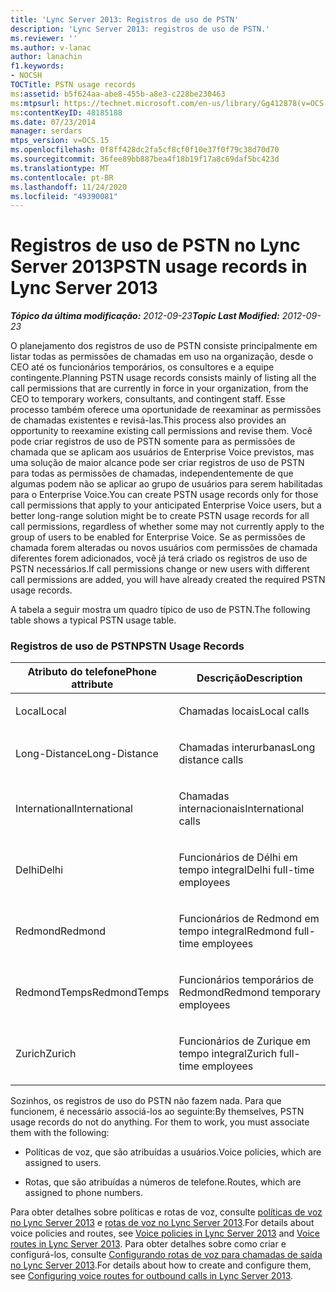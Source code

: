 ```yaml
---
title: 'Lync Server 2013: Registros de uso de PSTN'
description: 'Lync Server 2013: registros de uso de PSTN.'
ms.reviewer: ''
ms.author: v-lanac
author: lanachin
f1.keywords:
- NOCSH
TOCTitle: PSTN usage records
ms:assetid: b5f624aa-abe8-455b-a8e3-c228be230463
ms:mtpsurl: https://technet.microsoft.com/en-us/library/Gg412878(v=OCS.15)
ms:contentKeyID: 48185188
ms.date: 07/23/2014
manager: serdars
mtps_version: v=OCS.15
ms.openlocfilehash: 0f8ff428dc2fa5cf8cf0f10e37f0f79c38d70d70
ms.sourcegitcommit: 36fee89bb887bea4f18b19f17a8c69daf5bc423d
ms.translationtype: MT
ms.contentlocale: pt-BR
ms.lasthandoff: 11/24/2020
ms.locfileid: "49390081"
---
```

# <a name="pstn-usage-records-in-lync-server-2013"></a><span data-ttu-id="31c2f-103">Registros de uso de PSTN no Lync Server 2013</span><span class="sxs-lookup"><span data-stu-id="31c2f-103">PSTN usage records in Lync Server 2013</span></span>

<div data-xmlns="http://www.w3.org/1999/xhtml">

<div class="topic" data-xmlns="http://www.w3.org/1999/xhtml" data-msxsl="urn:schemas-microsoft-com:xslt" data-cs="https://msdn.microsoft.com/">

<div data-asp="https://msdn2.microsoft.com/asp">



</div>

<div id="mainSection">

<div id="mainBody"><span data-ttu-id="31c2f-104">

<span> </span></span><span class="sxs-lookup"><span data-stu-id="31c2f-104">

<span> </span></span></span>

<span data-ttu-id="31c2f-105">_**Tópico da última modificação:** 2012-09-23_</span><span class="sxs-lookup"><span data-stu-id="31c2f-105">_**Topic Last Modified:** 2012-09-23_</span></span>

<span data-ttu-id="31c2f-106">O planejamento dos registros de uso de PSTN consiste principalmente em listar todas as permissões de chamadas em uso na organização, desde o CEO até os funcionários temporários, os consultores e a equipe contingente.</span><span class="sxs-lookup"><span data-stu-id="31c2f-106">Planning PSTN usage records consists mainly of listing all the call permissions that are currently in force in your organization, from the CEO to temporary workers, consultants, and contingent staff.</span></span> <span data-ttu-id="31c2f-107">Esse processo também oferece uma oportunidade de reexaminar as permissões de chamadas existentes e revisá-las.</span><span class="sxs-lookup"><span data-stu-id="31c2f-107">This process also provides an opportunity to reexamine existing call permissions and revise them.</span></span> <span data-ttu-id="31c2f-108">Você pode criar registros de uso de PSTN somente para as permissões de chamada que se aplicam aos usuários de Enterprise Voice previstos, mas uma solução de maior alcance pode ser criar registros de uso de PSTN para todas as permissões de chamadas, independentemente de que algumas podem não se aplicar ao grupo de usuários para serem habilitadas para o Enterprise Voice.</span><span class="sxs-lookup"><span data-stu-id="31c2f-108">You can create PSTN usage records only for those call permissions that apply to your anticipated Enterprise Voice users, but a better long-range solution might be to create PSTN usage records for all call permissions, regardless of whether some may not currently apply to the group of users to be enabled for Enterprise Voice.</span></span> <span data-ttu-id="31c2f-109">Se as permissões de chamada forem alteradas ou novos usuários com permissões de chamada diferentes forem adicionados, você já terá criado os registros de uso de PSTN necessários.</span><span class="sxs-lookup"><span data-stu-id="31c2f-109">If call permissions change or new users with different call permissions are added, you will have already created the required PSTN usage records.</span></span>

<span data-ttu-id="31c2f-110">A tabela a seguir mostra um quadro típico de uso de PSTN.</span><span class="sxs-lookup"><span data-stu-id="31c2f-110">The following table shows a typical PSTN usage table.</span></span>

### <a name="pstn-usage-records"></a><span data-ttu-id="31c2f-111">Registros de uso de PSTN</span><span class="sxs-lookup"><span data-stu-id="31c2f-111">PSTN Usage Records</span></span>

<table>
<colgroup>
<col style="width: 50%" />
<col style="width: 50%" />
</colgroup>
<thead>
<tr class="header">
<th><span data-ttu-id="31c2f-112">Atributo do telefone</span><span class="sxs-lookup"><span data-stu-id="31c2f-112">Phone attribute</span></span></th>
<th><span data-ttu-id="31c2f-113">Descrição</span><span class="sxs-lookup"><span data-stu-id="31c2f-113">Description</span></span></th>
</tr>
</thead>
<tbody>
<tr class="odd">
<td><p><span data-ttu-id="31c2f-114">Local</span><span class="sxs-lookup"><span data-stu-id="31c2f-114">Local</span></span></p></td>
<td><p><span data-ttu-id="31c2f-115">Chamadas locais</span><span class="sxs-lookup"><span data-stu-id="31c2f-115">Local calls</span></span></p></td>
</tr>
<tr class="even">
<td><p><span data-ttu-id="31c2f-116">Long-Distance</span><span class="sxs-lookup"><span data-stu-id="31c2f-116">Long-Distance</span></span></p></td>
<td><p><span data-ttu-id="31c2f-117">Chamadas interurbanas</span><span class="sxs-lookup"><span data-stu-id="31c2f-117">Long distance calls</span></span></p></td>
</tr>
<tr class="odd">
<td><p><span data-ttu-id="31c2f-118">International</span><span class="sxs-lookup"><span data-stu-id="31c2f-118">International</span></span></p></td>
<td><p><span data-ttu-id="31c2f-119">Chamadas internacionais</span><span class="sxs-lookup"><span data-stu-id="31c2f-119">International calls</span></span></p></td>
</tr>
<tr class="even">
<td><p><span data-ttu-id="31c2f-120">Delhi</span><span class="sxs-lookup"><span data-stu-id="31c2f-120">Delhi</span></span></p></td>
<td><p><span data-ttu-id="31c2f-121">Funcionários de Délhi em tempo integral</span><span class="sxs-lookup"><span data-stu-id="31c2f-121">Delhi full-time employees</span></span></p></td>
</tr>
<tr class="odd">
<td><p><span data-ttu-id="31c2f-122">Redmond</span><span class="sxs-lookup"><span data-stu-id="31c2f-122">Redmond</span></span></p></td>
<td><p><span data-ttu-id="31c2f-123">Funcionários de Redmond em tempo integral</span><span class="sxs-lookup"><span data-stu-id="31c2f-123">Redmond full-time employees</span></span></p></td>
</tr>
<tr class="even">
<td><p><span data-ttu-id="31c2f-124">RedmondTemps</span><span class="sxs-lookup"><span data-stu-id="31c2f-124">RedmondTemps</span></span></p></td>
<td><p><span data-ttu-id="31c2f-125">Funcionários temporários de Redmond</span><span class="sxs-lookup"><span data-stu-id="31c2f-125">Redmond temporary employees</span></span></p></td>
</tr>
<tr class="odd">
<td><p><span data-ttu-id="31c2f-126">Zurich</span><span class="sxs-lookup"><span data-stu-id="31c2f-126">Zurich</span></span></p></td>
<td><p><span data-ttu-id="31c2f-127">Funcionários de Zurique em tempo integral</span><span class="sxs-lookup"><span data-stu-id="31c2f-127">Zurich full-time employees</span></span></p></td>
</tr>
</tbody>
</table>


<span data-ttu-id="31c2f-p102">Sozinhos, os registros de uso do PSTN não fazem nada. Para que funcionem, é necessário associá-los ao seguinte:</span><span class="sxs-lookup"><span data-stu-id="31c2f-p102">By themselves, PSTN usage records do not do anything. For them to work, you must associate them with the following:</span></span>

  - <span data-ttu-id="31c2f-130">Políticas de voz, que são atribuídas a usuários.</span><span class="sxs-lookup"><span data-stu-id="31c2f-130">Voice policies, which are assigned to users.</span></span>

  - <span data-ttu-id="31c2f-131">Rotas, que são atribuídas a números de telefone.</span><span class="sxs-lookup"><span data-stu-id="31c2f-131">Routes, which are assigned to phone numbers.</span></span>

<span data-ttu-id="31c2f-132">Para obter detalhes sobre políticas e rotas de voz, consulte [políticas de voz no Lync Server 2013](lync-server-2013-voice-policies.md) e [rotas de voz no Lync Server 2013](lync-server-2013-voice-routes.md).</span><span class="sxs-lookup"><span data-stu-id="31c2f-132">For details about voice policies and routes, see [Voice policies in Lync Server 2013](lync-server-2013-voice-policies.md) and [Voice routes in Lync Server 2013](lync-server-2013-voice-routes.md).</span></span> <span data-ttu-id="31c2f-133">Para obter detalhes sobre como criar e configurá-los, consulte [Configurando rotas de voz para chamadas de saída no Lync Server 2013](lync-server-2013-configuring-voice-routes-for-outbound-calls.md).</span><span class="sxs-lookup"><span data-stu-id="31c2f-133">For details about how to create and configure them, see [Configuring voice routes for outbound calls in Lync Server 2013](lync-server-2013-configuring-voice-routes-for-outbound-calls.md).</span></span>

<span data-ttu-id="31c2f-134"></div>

<span> </span>

</div>

</div>

</span><span class="sxs-lookup"><span data-stu-id="31c2f-134"></div>

<span> </span>

</div>

</div>

</span></span></div>

